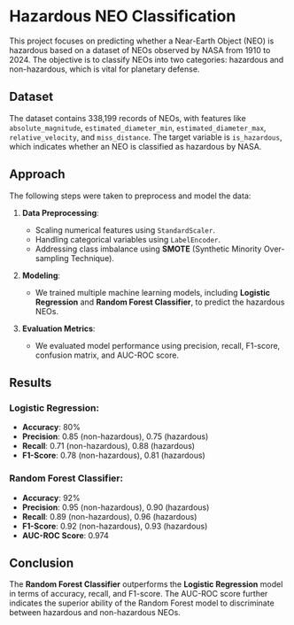 # Hazardous NEO Classification

This project focuses on predicting whether a Near-Earth Object (NEO) is hazardous based on a dataset of NEOs observed by NASA from 1910 to 2024. The objective is to classify NEOs into two categories: hazardous and non-hazardous, which is vital for planetary defense.

## Dataset
The dataset contains 338,199 records of NEOs, with features like `absolute_magnitude`, `estimated_diameter_min`, `estimated_diameter_max`, `relative_velocity`, and `miss_distance`. The target variable is `is_hazardous`, which indicates whether an NEO is classified as hazardous by NASA.

## Approach
The following steps were taken to preprocess and model the data:
1. **Data Preprocessing**: 
   - Scaling numerical features using `StandardScaler`.
   - Handling categorical variables using `LabelEncoder`.
   - Addressing class imbalance using **SMOTE** (Synthetic Minority Over-sampling Technique).

2. **Modeling**:
   - We trained multiple machine learning models, including **Logistic Regression** and **Random Forest Classifier**, to predict the hazardous NEOs.

3. **Evaluation Metrics**:
   - We evaluated model performance using precision, recall, F1-score, confusion matrix, and AUC-ROC score.
   
## Results

### Logistic Regression:
- **Accuracy**: 80%
- **Precision**: 0.85 (non-hazardous), 0.75 (hazardous)
- **Recall**: 0.71 (non-hazardous), 0.88 (hazardous)
- **F1-Score**: 0.78 (non-hazardous), 0.81 (hazardous)
  
### Random Forest Classifier:
- **Accuracy**: 92%
- **Precision**: 0.95 (non-hazardous), 0.90 (hazardous)
- **Recall**: 0.89 (non-hazardous), 0.96 (hazardous)
- **F1-Score**: 0.92 (non-hazardous), 0.93 (hazardous)
- **AUC-ROC Score**: 0.974

## Conclusion
The **Random Forest Classifier** outperforms the **Logistic Regression** model in terms of accuracy, recall, and F1-score. The AUC-ROC score further indicates the superior ability of the Random Forest model to discriminate between hazardous and non-hazardous NEOs.


